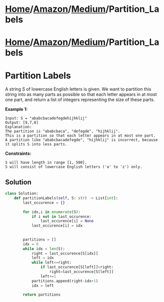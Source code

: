 # [Home](./../../..)/[Amazon](./../..)/[Medium](./..)/Partition_Labels
# [Home](./../../..)/[Amazon](./../..)/[Medium](./..)/Partition_Labels
<h1>Partition Labels</h1>

<p>
A string S of lowercase English letters is given. We want to partition this string into as many parts as possible so that each letter appears in at most one part, and return a list of integers representing the size of these parts.

</p>

<b>Example 1:</b>

    Input: S = "ababcbacadefegdehijhklij"
    Output: [9,7,8]
    Explanation:
    The partition is "ababcbaca", "defegde", "hijhklij".
    This is a partition so that each letter appears in at most one part.
    A partition like "ababcbacadefegde", "hijhklij" is incorrect, because it splits S into less parts.

 
<b>Constraints:</b>

    S will have length in range [1, 500].
    S will consist of lowercase English letters ('a' to 'z') only.

<h2>Solution</h2>

```python
class Solution:
    def partitionLabels(self, S: str) -> List[int]:
        last_occurence = {}
        
        for idx,i in enumerate(S):
            if i not in last_occurence:
                last_occurence[i] = None
            last_occurence[i] = idx
        
        
        partitions = []
        idx = 0
        while idx < len(S):
            right = last_occurence[S[idx]]
            left = idx
            while left<=right:
                if last_occurence[S[left]]>right:
                    right=last_occurence[S[left]]
                left+=1
            partitions.append(right-idx+1)
            idx = left
        
        return partitions
```
